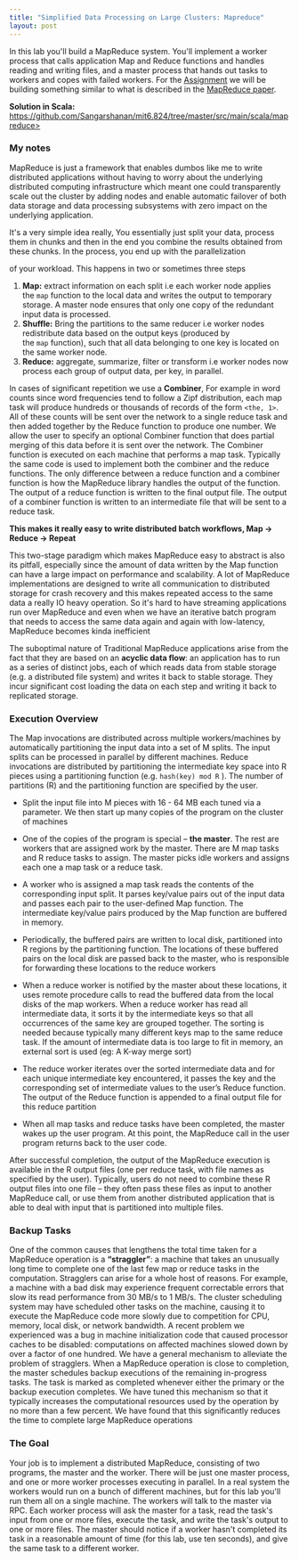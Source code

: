 ```yaml
---
title: "Simplified Data Processing on Large Clusters: Mapreduce"
layout: post
---
```


In this lab you'll build a MapReduce system. You'll implement a worker process that calls application Map and Reduce functions and handles reading and writing files, and a master process that hands out tasks to workers and copes with failed workers. For the [Assignment](http://nil.csail.mit.edu/6.824/2020/labs/lab-mr.html) we will be building something similar to what is described in the [MapReduce paper](http://nil.csail.mit.edu/6.824/2020/papers/mapreduce.pdf).

**Solution in Scala:** https://github.com/Sangarshanan/mit6.824/tree/master/src/main/scala/mapreduce>

### My notes

MapReduce is just a framework that enables dumbos like me to write distributed applications without having to worry about the underlying distributed computing infrastructure which meant one could transparently scale out the cluster by adding nodes and enable automatic failover of both data storage and data processing subsystems with zero impact on the underlying application.

It's a very simple idea really, You essentially just split your data, process them in chunks and then in the end you combine the results obtained from these chunks. In the process, you end up with the parallelization

 of your workload. This happens in two or sometimes three steps

1. **Map:** extract information on each split i.e each worker node applies the `map` function to the local data and writes the output to temporary storage. A master node ensures that only one copy of the redundant input data is processed.
2. **Shuffle:** Bring the partitions to the same reducer i.e worker nodes redistribute data based on the output keys (produced by the `map` function), such that all data belonging to one key is located on the same worker node.
3. **Reduce:** aggregate, summarize, filter or transform i.e worker nodes now process each group of output data, per key, in parallel.

In cases of significant repetition we use a **Combiner**, For example in word counts since word frequencies tend to follow a Zipf distribution, each map task will produce hundreds or thousands of records of the form `<the, 1>`. All of these counts will be sent over the network to a single reduce task and then added together by the Reduce function to produce one number. We allow the user to specify an optional Combiner function that does partial merging of this data before it is sent over the network. The Combiner function is executed on each machine that performs a map task. Typically the same code is used to implement both the combiner and the reduce functions. The only difference between a reduce function and a combiner function is how the MapReduce library handles the output of the function. The output of a reduce function is written to the final output file. The output of a combiner function is written to an intermediate file that will be sent to a reduce task.

**This makes it really easy to write distributed batch workflows, Map → Reduce → Repeat**

This two-stage paradigm which makes MapReduce easy to abstract is also its pitfall, especially since the amount of data written by the Map function can have a large impact on performance and scalability. A lot of MapReduce implementations are designed to write all communication to distributed storage for crash recovery and this makes repeated access to the same data a really IO heavy operation. So it's hard to have streaming applications run over MapReduce and even when we have an iterative batch program that needs to access the same data again and again with low-latency, MapReduce becomes kinda inefficient

The suboptimal nature of Traditional MapReduce applications arise from the fact that they are based on an **acyclic data flow**: an application has to run as a series of distinct jobs, each of which reads data from stable storage (e.g. a distributed file system) and writes it back to stable storage. They incur significant cost loading the data on each step and writing it back to replicated storage.

### Execution Overview 

The Map invocations are distributed across multiple workers/machines by automatically partitioning the input data into a set of M splits. The input splits can be processed in parallel by different machines. Reduce invocations are distributed by partitioning the intermediate key space into R pieces using a partitioning function (e.g. `hash(key) mod R` ). The number of partitions (R) and the partitioning function are specified by the user.

- Split the input file into M pieces with 16 - 64 MB each tuned via a parameter. We then start up many copies of the program on the cluster of machines

- One of the copies of the program is special – **the master**. The rest are workers that are assigned work by the master. There are M map tasks and R reduce tasks to assign. The master picks idle workers and assigns each one a map task or a reduce task.

- A worker who is assigned a map task reads the contents of the corresponding input split. It parses
key/value pairs out of the input data and passes each pair to the user-defined Map function. The intermediate key/value pairs produced by the Map function are buffered in memory.

- Periodically, the buffered pairs are written to local disk, partitioned into R regions by the partitioning function. The locations of these buffered pairs on the local disk are passed back to the master, who is responsible for forwarding these locations to the reduce workers

- When a reduce worker is notified by the master about these locations, it uses remote procedure calls to read the buffered data from the local disks of the map workers. When a reduce worker has read all intermediate data, it sorts it by the intermediate keys so that all occurrences of the same key are grouped together. The sorting is needed because typically many different keys map to the same reduce task. If the amount of intermediate data is too large to fit in memory, an external sort is used (eg: A K-way merge sort)

- The reduce worker iterates over the sorted intermediate data and for each unique intermediate key encountered, it passes the key and the corresponding set of intermediate values to the user’s Reduce function. The output of the Reduce function is appended to a final output file for this reduce partition

- When all map tasks and reduce tasks have been completed, the master wakes up the user program.
At this point, the MapReduce call in the user program returns back to the user code.

After successful completion, the output of the MapReduce execution is available in the R output files (one per reduce task, with file names as specified by the user). Typically, users do not need to combine these R output files into one file – they often pass these files as input to another MapReduce call, or use them from another distributed application that is able to deal with input that is partitioned into multiple files.


### Backup Tasks

One of the common causes that lengthens the total time taken for a MapReduce operation is a **“straggler”**: a machine that takes an unusually long time to complete one of the last few map or reduce tasks in the computation. Stragglers can arise for a whole host of reasons. For example, a machine with a bad disk may experience frequent correctable errors that slow its read performance
from 30 MB/s to 1 MB/s. The cluster scheduling system may have scheduled other tasks on the machine, causing it to execute the MapReduce code more slowly due to competition for CPU, memory, local disk, or network bandwidth. A recent problem we experienced was a bug in machine initialization code that caused processor caches to be disabled: computations on affected machines slowed down by over a factor of one hundred. We have a general mechanism to alleviate the problem of stragglers. When a MapReduce operation is close to completion, the master schedules backup executions of the remaining in-progress tasks. The task is marked
as completed whenever either the primary or the backup execution completes. We have tuned this mechanism so that it typically increases the computational resources used by the operation by no more than a few percent. We have found that this significantly reduces the time to complete large MapReduce operations


### The Goal

Your job is to implement a distributed MapReduce, consisting of two programs, the master and the worker. There will be just one master process, and one or more worker processes executing in parallel. In a real system the workers would run on a bunch of different machines, but for this lab you'll run them all on a single machine. The workers will talk to the master via RPC. Each worker process will ask the master for a task, read the task's input from one or more files, execute the task, and write the task's output to one or more files. The master should notice if a worker hasn't completed its task in a reasonable amount of time (for this lab, use ten seconds), and give the same task to a different worker.

